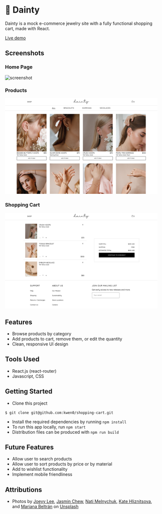 # 💍 Dainty
Dainty is a mock e-commerce jewelry site with a fully functional shopping cart, made with React.

[Live demo](https://kwen0.github.io/shopping-cart/)

## Screenshots
### Home Page
<img width="700" alt="screenshot" src="./public/screenshot1.png">

### Products 
<img width="700" alt="screenshot" src="./public/screenshot2.png">

### Shopping Cart
<img width="700" alt="screenshot" src="./public/screenshot3.png">

## Features
- Browse products by category
- Add products to cart, remove them, or edit the quantity
- Clean, responsive UI design

## Tools Used
- React.js (react-router)
- Javascript, CSS

## Getting Started
- Clone this project
```
$ git clone git@github.com:kwen0/shopping-cart.git
```
- Install the required dependencies by running `npm install`
- To run this app locally, run `npm start`
- Distribution files can be produced with `npm run build`

## Future Features
- Allow user to search products
- Allow user to sort products by price or by material
- Add to wishlist functionality
- Implement mobile friendliness

## Attributions
- Photos by [Joeyy Lee](https://unsplash.com/@joeyy_anne), [Jasmin Chew](https://unsplash.com/@majestical_jasmin), [Nati Melnychuk](https://unsplash.com/@natinati), [Kate Hliznitsova](https://unsplash.com/@kate_gliz), and [Mariana Beltrán](https://unsplash.com/@ostranenie) on [Unsplash](https://unsplash.com/)

